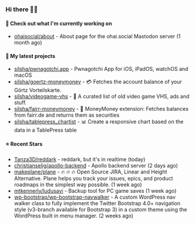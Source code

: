 ### Hi there 🦊👋

#### 👷 Check out what I'm currently working on

- [ohaisocial/about](https://github.com/ohaisocial/about) - About page for the ohai.social Mastodon server (1 month ago)

#### 🌱 My latest projects

- [silsha/pwnagotchi.app](https://github.com/silsha/pwnagotchi.app) - Pwnagotchi App for iOS, iPadOS, watchOS and macOS
- [silsha/goertz-moneymoney](https://github.com/silsha/goertz-moneymoney) - 💳 Fetches the account balance of your Görtz Vorteilskarte.
- [silsha/videogame-vhs](https://github.com/silsha/videogame-vhs) - 👾 A curated list of old video game VHS, ads and stuff.
- [silsha/fairr-moneymoney](https://github.com/silsha/fairr-moneymoney) - 💸 MoneyMoney extension: Fetches balances from fairr.de and returns them as securities
- [silsha/tablepress_chartist](https://github.com/silsha/tablepress_chartist) - 📊 Create a responsive chart based on the data in a TablePress table

#### ⭐ Recent Stars

- [Tanza3D/reddark](https://github.com/Tanza3D/reddark) - reddark, but it&#39;s in realtime (today)
- [christianselig/apollo-backend](https://github.com/christianselig/apollo-backend) - Apollo backend server (2 days ago)
- [makeplane/plane](https://github.com/makeplane/plane) - 🔥 🔥 🔥 Open Source JIRA, Linear and Height Alternative. Plane helps you track your issues, epics, and product roadmaps in the simplest way possible. (1 week ago)
- [mtkennerly/ludusavi](https://github.com/mtkennerly/ludusavi) - Backup tool for PC game saves (1 week ago)
- [wp-bootstrap/wp-bootstrap-navwalker](https://github.com/wp-bootstrap/wp-bootstrap-navwalker) - A custom WordPress nav walker class to fully implement the Twitter Bootstrap 4.0&#43; navigation style (v3-branch available for Bootstrap 3) in a custom theme using the WordPress built in menu manager. (2 weeks ago)
